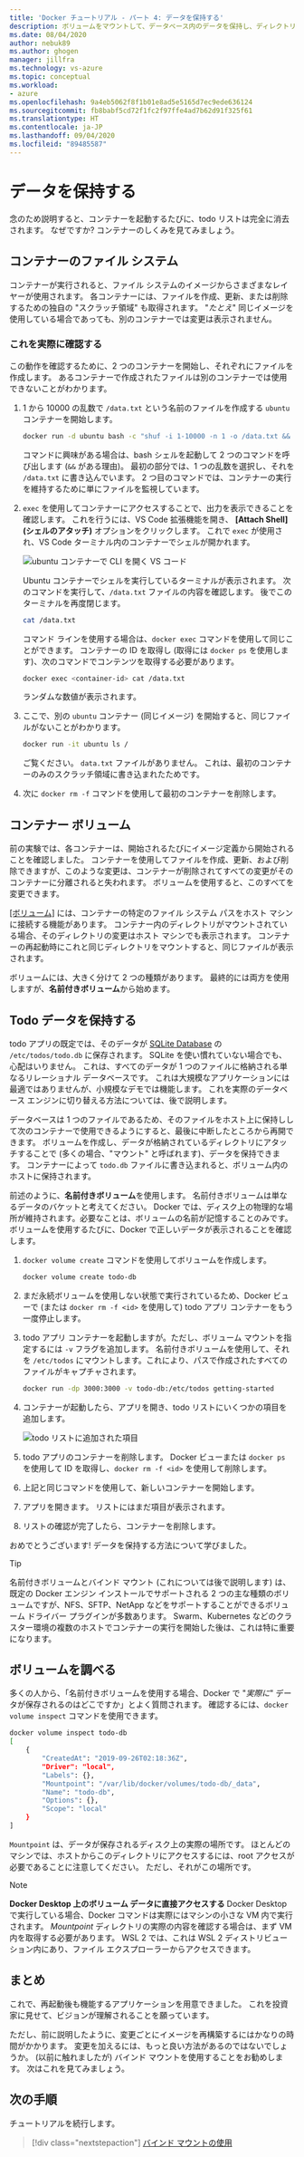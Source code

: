 ```yaml
---
title: 'Docker チュートリアル - パート 4: データを保持する'
description: ボリュームをマウントして、データベース内のデータを保持し、ディレクトリをコンテナーに共有する方法について説明します。
ms.date: 08/04/2020
author: nebuk89
ms.author: ghogen
manager: jillfra
ms.technology: vs-azure
ms.topic: conceptual
ms.workload:
- azure
ms.openlocfilehash: 9a4eb5062f8f1b01e8ad5e5165d7ec9ede636124
ms.sourcegitcommit: fb8babf5cd72f1fc2f97ffe4ad7b62d91f325f61
ms.translationtype: HT
ms.contentlocale: ja-JP
ms.lasthandoff: 09/04/2020
ms.locfileid: "89485587"
---
```

# <a name="persist-your-data"></a> データを保持する

念のため説明すると、コンテナーを起動するたびに、todo リストは完全に消去されます。 なぜですか? コンテナーのしくみを見てみましょう。

## <a name="the-containers-filesystem"></a>コンテナーのファイル システム

コンテナーが実行されると、ファイル システムのイメージからさまざまなレイヤーが使用されます。 各コンテナーには、ファイルを作成、更新、または削除するための独自の "スクラッチ領域" も取得されます。 "*たとえ*" 同じイメージを使用している場合であっても、別のコンテナーでは変更は表示されません。

### <a name="see-this-in-practice"></a>これを実際に確認する

この動作を確認するために、2 つのコンテナーを開始し、それぞれにファイルを作成します。 あるコンテナーで作成されたファイルは別のコンテナーでは使用できないことがわかります。

1. 1 から 10000 の乱数で `/data.txt` という名前のファイルを作成する `ubuntu` コンテナーを開始します。

    ```bash
    docker run -d ubuntu bash -c "shuf -i 1-10000 -n 1 -o /data.txt && tail -f /dev/null"
    ```

    コマンドに興味がある場合は、bash シェルを起動して 2 つのコマンドを呼び出します (`&&` がある理由)。 最初の部分では、1 つの乱数を選択し、それを `/data.txt` に書き込んでいます。 2 つ目のコマンドでは、コンテナーの実行を維持するために単にファイルを監視しています。

1. `exec` を使用してコンテナーにアクセスすることで、出力を表示できることを確認します。 これを行うには、VS Code 拡張機能を開き、 **[Attach Shell]\(シェルのアタッチ\)** オプションをクリックします。 これで `exec` が使用され、VS Code ターミナル内のコンテナーでシェルが開かれます。

    ![ubuntu コンテナーで CLI を開く VS コード](media/attach_shell.png)

    Ubuntu コンテナーでシェルを実行しているターミナルが表示されます。 次のコマンドを実行して、`/data.txt` ファイルの内容を確認します。 後でこのターミナルを再度閉じます。

    ```bash
    cat /data.txt
    ```

    コマンド ラインを使用する場合は、`docker exec` コマンドを使用して同じことができます。 コンテナーの ID を取得し (取得には `docker ps` を使用します)、次のコマンドでコンテンツを取得する必要があります。

    ```bash
    docker exec <container-id> cat /data.txt
    ```

    ランダムな数値が表示されます。

1. ここで、別の `ubuntu` コンテナー (同じイメージ) を開始すると、同じファイルがないことがわかります。

    ```bash
    docker run -it ubuntu ls /
    ```

    ご覧ください。 `data.txt` ファイルがありません。 これは、最初のコンテナーのみのスクラッチ領域に書き込まれたためです。

1. 次に `docker rm -f` コマンドを使用して最初のコンテナーを削除します。

## <a name="container-volumes"></a>コンテナー ボリューム

前の実験では、各コンテナーは、開始されるたびにイメージ定義から開始されることを確認しました。 コンテナーを使用してファイルを作成、更新、および削除できますが、このような変更は、コンテナーが削除されてすべての変更がそのコンテナーに分離されると失われます。 ボリュームを使用すると、このすべてを変更できます。

[[ボリューム]](https://docs.docker.com/storage/volumes/) には、コンテナーの特定のファイル システム パスをホスト マシンに接続する機能があります。 コンテナー内のディレクトリがマウントされている場合、そのディレクトリの変更はホスト マシンでも表示されます。 コンテナーの再起動時にこれと同じディレクトリをマウントすると、同じファイルが表示されます。

ボリュームには、大きく分けて 2 つの種類があります。 最終的には両方を使用しますが、**名前付きボリューム**から始めます。

## <a name="persist-your-todo-data"></a>Todo データを保持する

todo アプリの既定では、そのデータが [SQLite Database](https://www.sqlite.org/index.html) の `/etc/todos/todo.db` に保存されます。 SQLite を使い慣れていない場合でも、心配はいりません。 これは、すべてのデータが 1 つのファイルに格納される単なるリレーショナル データベースです。 これは大規模なアプリケーションには最適ではありませんが、小規模なデモでは機能します。 これを実際のデータベース エンジンに切り替える方法については、後で説明します。

データベースは 1 つのファイルであるため、そのファイルをホスト上に保持しして次のコンテナーで使用できるようにすると、最後に中断したところから再開できます。 ボリュームを作成し、データが格納されているディレクトリにアタッチすることで (多くの場合、"マウント" と呼ばれます)、データを保持できます。 コンテナーによって `todo.db` ファイルに書き込まれると、ボリューム内のホストに保持されます。

前述のように、**名前付きボリューム**を使用します。 名前付きボリュームは単なるデータのバケットと考えてください。 Docker では、ディスク上の物理的な場所が維持されます。必要なことは、ボリュームの名前が記憶することのみです。 ボリュームを使用するたびに、Docker で正しいデータが表示されることを確認します。

1. `docker volume create` コマンドを使用してボリュームを作成します。

    ```bash
    docker volume create todo-db
    ```

1. まだ永続ボリュームを使用しない状態で実行されているため、Docker ビューで (または `docker rm -f <id>` を使用して) todo アプリ コンテナーをもう一度停止します。

1. todo アプリ コンテナーを起動しますが。ただし、ボリューム マウントを指定するには `-v` フラグを追加します。 名前付きボリュームを使用して、それを `/etc/todos` にマウントします。これにより、パスで作成されたすべてのファイルがキャプチャされます。

    ```bash
    docker run -dp 3000:3000 -v todo-db:/etc/todos getting-started
    ```

1. コンテナーが起動したら、アプリを開き、todo リストにいくつかの項目を追加します。

    ![todo リストに追加された項目](media/items-added.png)

1. todo アプリのコンテナーを削除します。 Docker ビューまたは `docker ps` を使用して ID を取得し、`docker rm -f <id>` を使用して削除します。

1. 上記と同じコマンドを使用して、新しいコンテナーを開始します。

1. アプリを開きます。 リストにはまだ項目が表示されます。

1. リストの確認が完了したら、コンテナーを削除します。

おめでとうございます! データを保持する方法について学びました。

> [!TIP]
> 名前付きボリュームとバインド マウント (これについては後で説明します) は、既定の Docker エンジン インストールでサポートされる 2 つの主な種類のボリュームですが、NFS、SFTP、NetApp などをサポートすることができるボリューム ドライバー プラグインが多数あります。 Swarm、Kubernetes などのクラスター環境の複数のホストでコンテナーの実行を開始した後は、これは特に重要になります。

## <a name="dive-into-your-volume"></a>ボリュームを調べる

多くの人から、「名前付きボリュームを使用する場合、Docker で "*実際に*" データが保存されるのはどこですか」とよく質問されます。 確認するには、`docker volume inspect` コマンドを使用できます。

```bash
docker volume inspect todo-db
[
    {
        "CreatedAt": "2019-09-26T02:18:36Z",
        "Driver": "local",
        "Labels": {},
        "Mountpoint": "/var/lib/docker/volumes/todo-db/_data",
        "Name": "todo-db",
        "Options": {},
        "Scope": "local"
    }
]
```

`Mountpoint` は、データが保存されるディスク上の実際の場所です。 ほとんどのマシンでは、ホストからこのディレクトリにアクセスするには、root アクセスが必要であることに注意してください。 ただし、それがこの場所です。

> [!NOTE]
> **Docker Desktop 上のボリューム データに直接アクセスする** Docker Desktop で実行している場合、Docker コマンドは実際にはマシンの小さな VM 内で実行されます。 *Mountpoint* ディレクトリの実際の内容を確認する場合は、まず VM 内を取得する必要があります。 WSL 2 では、これは WSL 2 ディストリビューション内にあり、ファイル エクスプローラーからアクセスできます。

## <a name="recap"></a>まとめ

これで、再起動後も機能するアプリケーションを用意できました。 これを投資家に見せて、ビジョンが理解されることを願っています。

ただし、前に説明したように、変更ごとにイメージを再構築するにはかなりの時間がかかります。 変更を加えるには、もっと良い方法があるのではないでしょうか。 (以前に触れましたが) バインド マウントを使用することをお勧めします。 次はこれを見てみましょう。

## <a name="next-steps"></a>次の手順

チュートリアルを続行します。

> [!div class="nextstepaction"]
> [バインド マウントの使用](use-bind-mounts.md)
